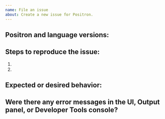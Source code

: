 ```yaml
---
name: File an issue
about: Create a new issue for Positron.
---
```


<!--

Thanks for taking the time to file an issue!

Take a look at our guidance on feedback and issues:
https://github.com/posit-dev/positron/wiki/Feedback-and-Issues

Most feedback should start in GitHub Discussions rather than as an issue:
https://github.com/posit-dev/positron/discussions

To avoid creating duplicates, please take the time to search our existing issues:
https://github.com/posit-dev/positron/issues
If you find an existing bug or feature request, please gives it a thumbs-up reaction or
additional information to help us prioritize the issue.

-->


## Positron and language versions:

<!--

- Copy the Positron Version from the Positron > About menu
- What language are you using? e.g. R 4.4.1 or Python 3.11.6

-->

## Steps to reproduce the issue:

<!--

For example, are you using a Jupyter notebook, R script, Quarto document, etc?

-->

1.
2.


## Expected or desired behavior:


## Were there any error messages in the UI, Output panel, or Developer Tools console?

<!--

Open the Developer Tools console by running the Developer: Toggle Developer Tools command from the Command Palette.
A guide to locating the correct Output channel can be found here: https://github.com/posit-dev/positron/wiki/Troubleshooting

-->



